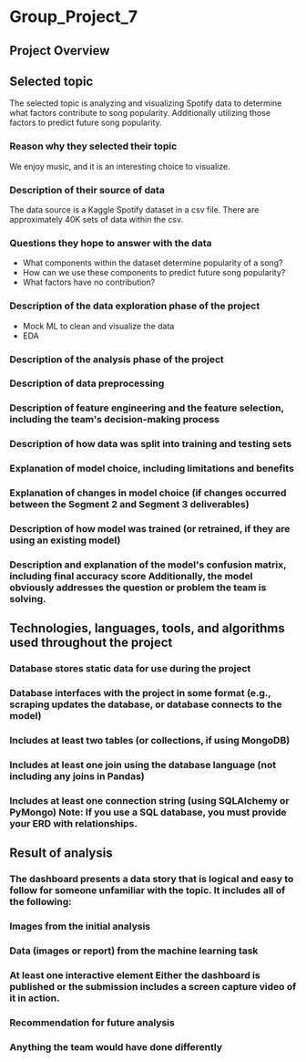 # Group_Project_7

## Project Overview

## Selected topic 
The selected topic is analyzing and visualizing Spotify data to determine what factors contribute to song popularity. Additionally utilizing those factors to predict future song popularity.
###  Reason why they selected their topic
We enjoy music, and it is an interesting choice to visualize. 
 ###  Description of their source of data 
The data source is a Kaggle Spotify dataset in a csv file. There are approximately 40K sets of data within the csv. 
### Questions they hope to answer with the data
- What components within the dataset determine popularity of a song?
- How can we use these components to predict future song popularity?
- What factors have no contribution?
 ###  Description of the data exploration phase of the project
- Mock ML to clean and visualize the data
- EDA
 ### Description of the analysis phase of the project 
### Description of data preprocessing 
### Description of feature engineering and the feature selection, including the team's decision-making process 
### Description of how data was split into training and testing sets 
 ### Explanation of model choice, including limitations and benefits 
### Explanation of changes in model choice (if changes occurred between the Segment 2 and Segment 3 deliverables)
### Description of how model was trained (or retrained, if they are using an existing model)
### Description and explanation of the model's confusion matrix, including final accuracy score Additionally, the model obviously addresses the question or problem the team is solving.  
## Technologies, languages, tools, and algorithms used throughout the project 
###  Database stores static data for use during the project 
###  Database interfaces with the project in some format (e.g., scraping updates the database, or database connects to the model) 
### Includes at least two tables (or collections, if using MongoDB) 
 ### Includes at least one join using the database language (not including any joins in Pandas)
 ### Includes at least one connection string (using SQLAlchemy or PyMongo) Note: If you use a SQL database, you must provide your ERD with relationships.
## Result of analysis 
### The dashboard presents a data story that is logical and easy to follow for someone unfamiliar with the topic. It includes all of the following:
### Images from the initial analysis 
 ### Data (images or report) from the machine learning task 
### At least one interactive element Either the dashboard is published or the submission includes a screen capture video of it in action.  

### Recommendation for future analysis 
### Anything the team would have done differently
